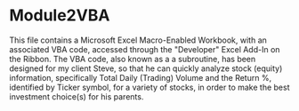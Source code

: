 # Module2VBA
This file contains a Microsoft Excel Macro-Enabled Workbook, with an associated VBA code, accessed through the "Developer" Excel Add-In on the Ribbon.
The VBA code, also known as a a subroutine, has been designed for my client Steve, so that he can quickly analyze stock (equity) information, specifically Total Daily (Trading) Volume and the Return %, identified by Ticker symbol, for a variety of stocks, in order to make the best investment choice(s) for his parents.  

